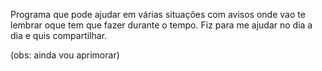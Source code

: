 Programa que pode ajudar em várias situações com avisos onde vao te lembrar oque tem que fazer durante o tempo. Fiz para me ajudar no dia a dia e quis compartilhar.

(obs: ainda vou aprimorar)
